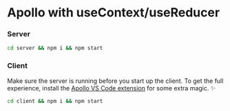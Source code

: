 # Apollo with useContext/useReducer

### Server

```bash
cd server && npm i && npm start
```

### Client

Make sure the server is running before you start up the client. To get the full experience, install the [Apollo VS Code extension](https://marketplace.visualstudio.com/items?itemName=apollographql.vscode-apollo) for some extra magic. ✨

```bash
cd client && npm i && npm start
```
